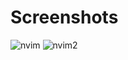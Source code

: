 # Screenshots

![nvim](https://user-images.githubusercontent.com/87162330/137948233-2a562eb9-9c93-4227-8fbc-bbfaa95eb42f.png)
![nvim2](https://user-images.githubusercontent.com/87162330/137949463-49a0db7f-4506-4beb-a06a-fb7250e550af.png)
